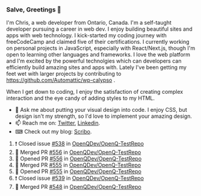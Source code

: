 ### Salve, Greetings 👋

I'm Chris, a web developer from Ontario, Canada. I'm a self-taught developer pursuing a career in web dev. I enjoy building beautiful sites and apps with web technology.
I kick-started my coding journey with freeCodeCamp and claimed five of their certifications.  I currently working on personal projects in JavaScript, especially with React/Next.js, though I'm open to learning other languages and frameworks. I love the web platform and I'm excited by the powerful technolgies which can developers can efficiently build amazing sites and apps with. Lately I've been getting my feet wet with larger projects by contributing to https://github.com/Automattic/wp-calypso .

When I get down to coding, I enjoy the satisfaction of creating complex interaction and the eye candy of adding styles to my HTML. 

- 💬 Ask me about putting your visual design into code. I enjoy CSS, but design isn't my strength, so I'd love to implement your amazing design.
- 📫 Reach me on: [Twitter](https://twitter.com/Christo28120856), [Linkedin](https://www.linkedin.com/in/christopher-stevers-07b9a5204/).
- ⌨ Check out my blog: [Scribo](https://christopherstevers.cf).
<!--
**Christopher-Stevers/Christopher-Stevers** is a ✨ _special_ ✨ repository because its `README.md` (this file) appears on your GitHub profile.

Here are some ideas to get you started:

- 🔭 I’m currently working on ...
- 🌱 I’m currently learning ...
- 👯 I’m looking to collaborate on ...
- 🤔 I’m looking for help with ...
- 😄 Pronouns: ...
- ⚡ Fun fact: ...
-->

<!--START_SECTION:activity-->
1. ❗️ Closed issue [#538](https://github.com/OpenQDev/OpenQ-TestRepo/issues/538) in [OpenQDev/OpenQ-TestRepo](https://github.com/OpenQDev/OpenQ-TestRepo)
2. 🎉 Merged PR [#556](https://github.com/OpenQDev/OpenQ-TestRepo/pull/556) in [OpenQDev/OpenQ-TestRepo](https://github.com/OpenQDev/OpenQ-TestRepo)
3. 💪 Opened PR [#556](https://github.com/OpenQDev/OpenQ-TestRepo/pull/556) in [OpenQDev/OpenQ-TestRepo](https://github.com/OpenQDev/OpenQ-TestRepo)
4. 🎉 Merged PR [#555](https://github.com/OpenQDev/OpenQ-TestRepo/pull/555) in [OpenQDev/OpenQ-TestRepo](https://github.com/OpenQDev/OpenQ-TestRepo)
5. 💪 Opened PR [#555](https://github.com/OpenQDev/OpenQ-TestRepo/pull/555) in [OpenQDev/OpenQ-TestRepo](https://github.com/OpenQDev/OpenQ-TestRepo)
6. ❗️ Closed issue [#539](https://github.com/OpenQDev/OpenQ-TestRepo/issues/539) in [OpenQDev/OpenQ-TestRepo](https://github.com/OpenQDev/OpenQ-TestRepo)
7. 🎉 Merged PR [#548](https://github.com/OpenQDev/OpenQ-TestRepo/pull/548) in [OpenQDev/OpenQ-TestRepo](https://github.com/OpenQDev/OpenQ-TestRepo)
<!--END_SECTION:activity-->
